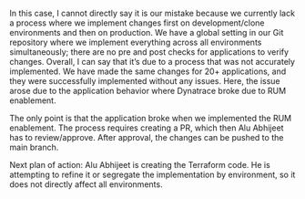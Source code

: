 In this case, I cannot directly say it is our mistake because we currently lack a process where we implement changes first on development/clone environments and then on production. We have a global setting in our Git repository where we implement everything across all environments simultaneously; there are no pre and post checks for applications to verify changes. Overall, I can say that it’s due to a process that was not accurately implemented. We have made the same changes for 20+ applications, and they were successfully implemented without any issues. Here, the issue arose due to the application behavior where Dynatrace broke due to RUM enablement.

The only point is that the application broke when we implemented the RUM enablement. The process requires creating a PR, which then Alu Abhijeet has to review/approve. After approval, the changes can be pushed to the main branch.

Next plan of action: Alu Abhijeet is creating the Terraform code. He is attempting to refine it or segregate the implementation by environment, so it does not directly affect all environments.
